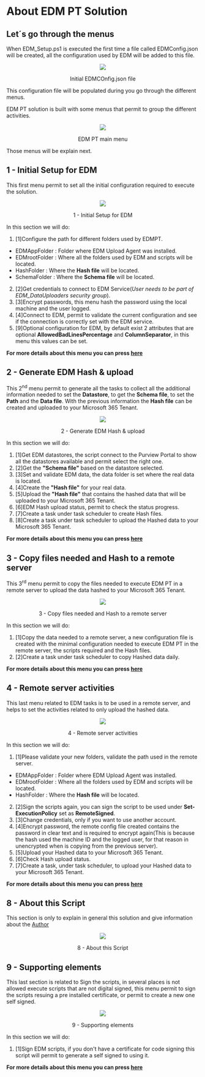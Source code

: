 # About EDM PT Solution
## Let´s go through the menus

When EDM_Setup.ps1 is executed the first time a file called EDMConfig.json will be created, all the configuration used by EDM will be added to this file.

<p align="center">
<img src="https://github.com/ProfKaz/EDM-Post-Tasks/assets/44684110/73902c38-4bb4-4713-af47-8e19746891c9"></p>
<p align="center">Initial EDMCOnfig.json file</p>

This configuration file will be populated during you go through the different menus.

EDM PT solution is built with some menus that permit to group the different activities.

<p align="center">
<img src="https://github.com/ProfKaz/EDM-Post-Tasks/assets/44684110/53c2ca9b-35cc-4972-b84c-bda1578327a3"></p>
<p align="center">EDM PT main menu</p>

Those menus will be explain next.

## 1 - Initial Setup for EDM

This first menu permit to set all the initial configuration required to execute the solution.

<p align="center">
<img src="https://github.com/ProfKaz/EDM-Post-Tasks/assets/44684110/02ced46f-074b-4424-a798-8a28672b0837"></p>
<p align="center">1 - Initial Setup for EDM</p>

In this section we will do:
1. [1]Configure the path for different folders used by EDMPT.
  * EDMAppFolder : Folder where EDM Upload Agent was installed.
  * EDMrootFolder : Where all the folders used by EDM and scripts will be located.
  * HashFolder : Where the **Hash file** will be located.
  * SchemaFolder : Where the **Schema file** will be located.
2. [2]Get credentials to connect to EDM Service(_User needs to be part of EDM_DataUploaders security group_).
3. [3]Encrypt passwords, this menu hash the password using the local machine and the user logged.
4. [4]Connect to EDM, permit to validate the current configuration and see if the connection is correctly set with the EDM service.
5. [9]Optional configuration for EDM, by default exist 2 attributes that are optional **AllowedBadLinesPercentage** and **ColumnSeparator**, in this menu this values can be set.

**__For more details about this menu you can press [here](Details/EDMPT-Menu1.md)__**

## 2 - Generate EDM Hash & upload

This 2<sup>nd</sup> menu permit to generate all the tasks to collect all the additional information needed to set the **Datastore**, to get the **Schema file**, to set the **Path** and the **Data file**. With the previous information the **Hash file** can be created and uploaded to your Microsoft 365 Tenant.

<p align="center">
<img src="https://github.com/ProfKaz/EDM-Post-Tasks/assets/44684110/df3f91da-0a3c-467a-bf83-c0a225b9cdaa"></p>
<p align="center">2 - Generate EDM Hash & upload</p>

In this section we will do:
1. [1]Get EDM datastores, the script connect to the Purview Portal to show all the datastores available and permit select the right one.
2. [2]Get the **"Schema file"** based on the datastore selected.
3. [3]Set and validate EDM data, the data folder is set where the real data is located.
4. [4]Create the **"Hash file"** for your real data.
5. [5]Upload the **"Hash file"** that contains the hashed data that will be uploaded to your Microsoft 365 Tenant.
6. [6]EDM Hash upload status, permit to check the status progress.
7. [7]Create a task under task scheduler to create Hash files.
8. [8]Create a task under task scheduler to upload the Hashed data to your Microsoft 365 Tenant.

**__For more details about this menu you can press [here](Details/EDMPT-Menu2.md)__**

## 3 - Copy files needed and Hash to a remote server

This 3<sup>rd</sup> menu permit to copy the files needed to execute EDM PT in a remote server to upload the data hashed to your Microsoft 365 Tenant.

<p align="center">
<img src="https://github.com/ProfKaz/EDM-Post-Tasks/assets/44684110/2d624338-35b4-4fbb-a456-b985fbf47281"></p>
<p align="center">3 - Copy files needed and Hash to a remote server</p>

In this section we will do:
1. [1]Copy the data needed to a remote server, a new configuration file is created with the minimal configuration needed to execute EDM PT in the remote server, the scripts required and the Hash files.
2. [2]Create a task under task scheduler to copy Hashed data daily.

**__For more details about this menu you can press [here](Details/EDMPT-Menu3.md)__**

## 4 - Remote server activities

This last menu related to EDM tasks is to be used in a remote server, and helps to set the activities related to only upload the hashed data.

<p align="center">
<img src="https://github.com/ProfKaz/EDM-Post-Tasks/assets/44684110/05560a22-3f32-4e71-995f-a27d02e10172"></p>
<p align="center">4 - Remote server activities</p>

In this section we will do:
1. [1]Please validate your new folders, validate the path used in the remote server.
  * EDMAppFolder : Folder where EDM Upload Agent was installed.
  * EDMrootFolder : Where all the folders used by EDM and scripts will be located.
  * HashFolder : Where the **Hash file** will be located.
2. [2]Sign the scripts again, you can sign the script to be used under **Set-ExecutionPolicy** set as **RemoteSigned**.
3. [3]Change credentials, only if you want to use another account.
4. [4]Encrypt password, the remote config file created contains the password in clear text and is required to encrypt again(This is because the hash used the machine ID and the logged user, for that reason in unencrypted when is copying from the previous server).
5. [5]Upload your Hashed data to your Microsoft 365 Tenant.
6. [6]Check Hash upload status.
7. [7]Create a task, under task scheduler, to upload your Hashed data to your Microsoft 365 Tenant.

**__For more details about this menu you can press [here](Details/EDMPT-Menu4.md)__**

## 8 - About this Script

This section is only to explain in general this solution and give information about the [Author](https://www.linkedin.com/in/profesorkaz/)

<p align="center">
<img src="https://github.com/ProfKaz/EDM-Post-Tasks/assets/44684110/06881595-a86f-4b19-b3a7-28efdced3429"></p>
<p align="center">8 - About this Script</p>

## 9 - Supporting elements

This last section is related to Sign the scripts, in several places is not allowed execute scripts that are not digital signed, this menu permit to sign the scripts resuing a pre installed certificate, or permit to create a new one self signed.

<p align="center">
<img src="https://github.com/ProfKaz/EDM-Post-Tasks/assets/44684110/d61ae9d1-d98a-4752-8970-8bf48998b22b"></p>
<p align="center">9 - Supporting elements</p>

In this section we will do:
1. [1]Sign EDM scripts, if you don't have a certificate for code signing this script will permit to generate a self signed to using it.

**__For more details about this menu you can press [here](Details/EDMPT-Menu9.md)__**

